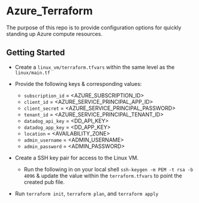 # Azure_Terraform
The purpose of this repo is to provide configuration options for quickly standing up Azure compute resources. 

## Getting Started
* Create a `linux_vm/terraform.tfvars` within the same level as the `linux/main.tf`

* Provide the following keys & corresponding values: 
   * `subscription_id` = <AZURE_SUBSCRIPTION_ID>
   * `client_id`       = <AZURE_SERVICE_PRINCIPAL_APP_ID>
   * `client_secret`   = <AZURE_SERVICE_PRINCIPAL_PASSWORD>
   * `tenant_id`       = <AZURE_SERVICE_PRINCIPAL_TENANT_ID>
   * `datadog_api_key` = <DD_API_KEY>
   * `datadog_app_key` = <DD_APP_KEY>
   * `location`        = <AVAILABILITY_ZONE>
   * `admin_username` = <ADMIN_USERNAME>
   * `admin_password` = <ADMIN_PASSWORD>
   
* Create a SSH key pair for access to the Linux VM. 
   * Run the following in on your local shell `ssh-keygen -m PEM -t rsa -b 4096` & update the value within the `terraform.tfvars` to point the created pub file. 
* Run `terraform init`, `terraform plan`, and `terraform apply`
